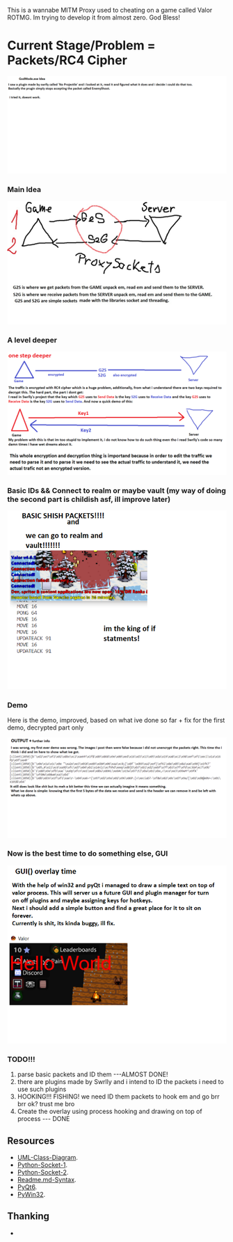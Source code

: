 This is a wannabe MITM Proxy used to cheating on a game called Valor ROTMG.
Im trying to develop it from almost zero. God Bless!

# Current Stage/Problem = Packets/RC4 Cipher
<p align="center">
  <img src="Images/godmode1st.png" />
</p>

### Main Idea
<p align="center">
  <img src="Images/maini.jpg" />
</p>

### A level deeper
<p align="center">
  <img src="Images/deeper.png" />
</p>

### Basic IDs && Connect to realm or maybe vault (my way of doing the second part is childish asf, ill improve later)
<p align="center">
  <img src="Images/IFstatementKING.png" />
</p>

### Demo
Here is the demo, improved, based on what ive done so far + fix for the first demo, decrypted part only
<p align="center">
  <img src="Images/output.png" />
</p>

### Now is the best time to do something else, GUI
<p align="center">
  <img src="Images/gui.png" />
</p>

### TODO!!!
1. parse basic packets and ID them ---ALMOST DONE!
2. there are plugins made by Swrlly and i intend to ID the packets i need to use such plugins
3. HOOKING!!! FISHING! we need ID them packets to hook em and go brr brr ok? trust me bro
4. Create the overlay using process hooking and drawing on top of process --- DONE
 
## Resources 
* [UML-Class-Diagram](https://www.visual-paradigm.com/guide/uml-unified-modeling-language/uml-class-diagram-tutorial/).
* [Python-Socket-1](https://realpython.com/python-sockets/).
* [Python-Socket-2](https://docs.python.org/3/library/socket.html).
* [Readme.md-Syntax](https://docs.github.com/en/get-started/writing-on-github/getting-started-with-writing-and-formatting-on-github/basic-writing-and-formatting-syntax).
* [PyQt6](https://www.riverbankcomputing.com/static/Docs/PyQt6/api/qtwidgets/qwidget.html#qwidget).
* [PyWin32](http://timgolden.me.uk/pywin32-docs/contents.html).

## Thanking
* 